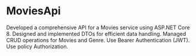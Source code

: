 # MoviesApi

Developed a comprehensive API for a Movies service using ASP.NET Core 8. 
Designed and implemented DTOs for efficient data handling.
Managed CRUD operations for Movies and Genre. 
Use Bearer Authentication (JWT). 
Use policy Authorization.
